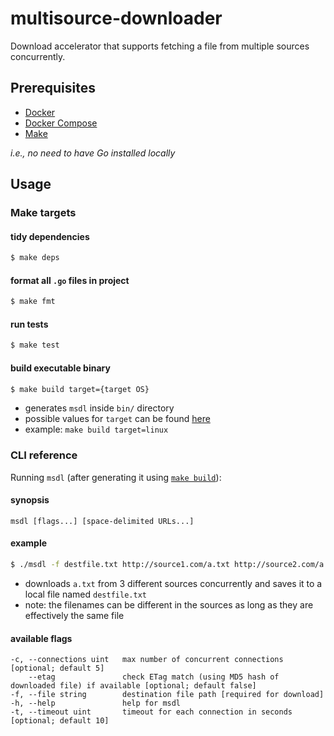# multisource-downloader

Download accelerator that supports fetching a file from multiple sources concurrently.

## Prerequisites

- [Docker](https://docs.docker.com/get-docker/)
- [Docker Compose](https://docs.docker.com/compose/install/)
- [Make](https://www.gnu.org/software/make/)

_i.e., no need to have Go installed locally_

## Usage

### Make targets

#### tidy dependencies

```bash
$ make deps
```

#### format all `.go` files in project

```bash
$ make fmt
```

#### run tests

```bash
$ make test
```

#### build executable binary

```bash
$ make build target={target OS}
```
- generates `msdl` inside `bin/` directory
- possible values for `target` can be found [here](https://github.com/golang/go/blob/58c5db3169c801737cb0e0ed4886554763c861eb/src/go/build/syslist.go#L14)
- example: `make build target=linux`

### CLI reference

Running `msdl` (after generating it using [`make build`](#build-executable-binary)):

#### synopsis
`msdl [flags...] [space-delimited URLs...]`


#### example
```bash
$ ./msdl -f destfile.txt http://source1.com/a.txt http://source2.com/a.txt http://source3.com/a.txt
```
- downloads `a.txt` from 3 different sources concurrently and saves it to a local file named `destfile.txt`
- note: the filenames can be different in the sources as long as they are effectively the same file

#### available flags
```
-c, --connections uint   max number of concurrent connections [optional; default 5]
    --etag               check ETag match (using MD5 hash of downloaded file) if available [optional; default false]
-f, --file string        destination file path [required for download]
-h, --help               help for msdl
-t, --timeout uint       timeout for each connection in seconds [optional; default 10]
```
